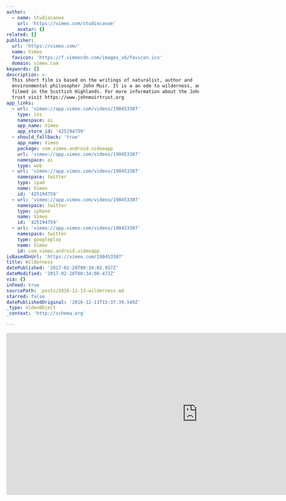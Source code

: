 ```yaml
---
author:
  - name: Studiocanoe
    url: 'https://vimeo.com/studiocanoe'
    avatar: {}
related: []
publisher:
  url: 'https://vimeo.com/'
  name: Vimeo
  favicon: 'https://f.vimeocdn.com/images_v6/favicon.ico'
  domain: vimeo.com
keywords: []
description: >-
  This short film is based on the writings of naturalist, author and
  environmental philosopher John Muir. It is a an ode to wilderness, and was
  filmed in the Scottish Highlands. For more information about the John Muir
  trust visit https://www.johnmuirtrust.org
app_links:
  - url: 'vimeo://app.vimeo.com/videos/190453307'
    type: ios
    namespace: ai
    app_name: Vimeo
    app_store_id: '425194759'
  - should_fallback: 'true'
    app_name: Vimeo
    package: com.vimeo.android.videoapp
    url: 'vimeo://app.vimeo.com/videos/190453307'
    namespace: ai
    type: web
  - url: 'vimeo://app.vimeo.com/videos/190453307'
    namespace: twitter
    type: ipad
    name: Vimeo
    id: '425194759'
  - url: 'vimeo://app.vimeo.com/videos/190453307'
    namespace: twitter
    type: iphone
    name: Vimeo
    id: '425194759'
  - url: 'vimeo://app.vimeo.com/videos/190453307'
    namespace: twitter
    type: googleplay
    name: Vimeo
    id: com.vimeo.android.videoapp
isBasedOnUrl: 'https://vimeo.com/190453307'
title: Wilderness
datePublished: '2017-02-28T00:34:02.957Z'
dateModified: '2017-02-28T00:34:00.472Z'
via: {}
inFeed: true
sourcePath: _posts/2016-12-13-wilderness.md
starred: false
datePublishedOriginal: '2016-12-13T15:37:39.549Z'
_type: VideoObject
_context: 'http://schema.org'

---
```

<iframe src="https://cdn.embedly.com/widgets/media.html?src=https%3A%2F%2Fplayer.vimeo.com%2Fvideo%2F190453307&amp;url=https%3A%2F%2Fvimeo.com%2F190453307&amp;image=https%3A%2F%2Fi.vimeocdn.com%2Fvideo%2F601180823_1280.jpg&amp;key=b7d04c9b404c499eba89ee7072e1c4f7&amp;type=text%2Fhtml&amp;schema=vimeo" width="1000" height="424" scrolling="no" frameborder="0" allowfullscreen="" style=""></iframe>